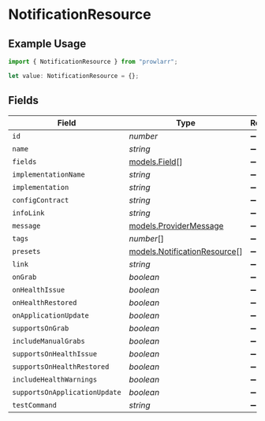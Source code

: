 # NotificationResource

## Example Usage

```typescript
import { NotificationResource } from "prowlarr";

let value: NotificationResource = {};
```

## Fields

| Field                                                              | Type                                                               | Required                                                           | Description                                                        |
| ------------------------------------------------------------------ | ------------------------------------------------------------------ | ------------------------------------------------------------------ | ------------------------------------------------------------------ |
| `id`                                                               | *number*                                                           | :heavy_minus_sign:                                                 | N/A                                                                |
| `name`                                                             | *string*                                                           | :heavy_minus_sign:                                                 | N/A                                                                |
| `fields`                                                           | [models.Field](../models/field.md)[]                               | :heavy_minus_sign:                                                 | N/A                                                                |
| `implementationName`                                               | *string*                                                           | :heavy_minus_sign:                                                 | N/A                                                                |
| `implementation`                                                   | *string*                                                           | :heavy_minus_sign:                                                 | N/A                                                                |
| `configContract`                                                   | *string*                                                           | :heavy_minus_sign:                                                 | N/A                                                                |
| `infoLink`                                                         | *string*                                                           | :heavy_minus_sign:                                                 | N/A                                                                |
| `message`                                                          | [models.ProviderMessage](../models/providermessage.md)             | :heavy_minus_sign:                                                 | N/A                                                                |
| `tags`                                                             | *number*[]                                                         | :heavy_minus_sign:                                                 | N/A                                                                |
| `presets`                                                          | [models.NotificationResource](../models/notificationresource.md)[] | :heavy_minus_sign:                                                 | N/A                                                                |
| `link`                                                             | *string*                                                           | :heavy_minus_sign:                                                 | N/A                                                                |
| `onGrab`                                                           | *boolean*                                                          | :heavy_minus_sign:                                                 | N/A                                                                |
| `onHealthIssue`                                                    | *boolean*                                                          | :heavy_minus_sign:                                                 | N/A                                                                |
| `onHealthRestored`                                                 | *boolean*                                                          | :heavy_minus_sign:                                                 | N/A                                                                |
| `onApplicationUpdate`                                              | *boolean*                                                          | :heavy_minus_sign:                                                 | N/A                                                                |
| `supportsOnGrab`                                                   | *boolean*                                                          | :heavy_minus_sign:                                                 | N/A                                                                |
| `includeManualGrabs`                                               | *boolean*                                                          | :heavy_minus_sign:                                                 | N/A                                                                |
| `supportsOnHealthIssue`                                            | *boolean*                                                          | :heavy_minus_sign:                                                 | N/A                                                                |
| `supportsOnHealthRestored`                                         | *boolean*                                                          | :heavy_minus_sign:                                                 | N/A                                                                |
| `includeHealthWarnings`                                            | *boolean*                                                          | :heavy_minus_sign:                                                 | N/A                                                                |
| `supportsOnApplicationUpdate`                                      | *boolean*                                                          | :heavy_minus_sign:                                                 | N/A                                                                |
| `testCommand`                                                      | *string*                                                           | :heavy_minus_sign:                                                 | N/A                                                                |